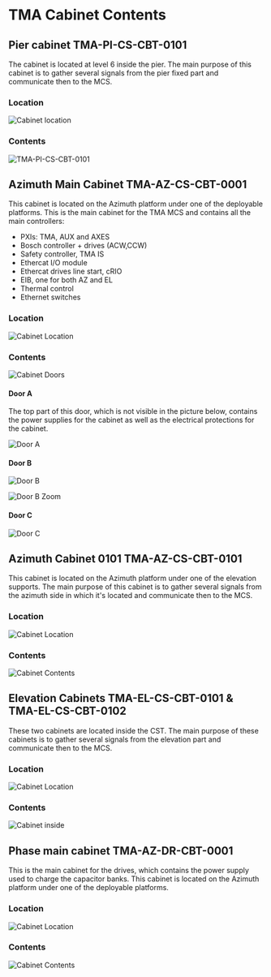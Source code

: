 # TMA Cabinet Contents

## Pier cabinet TMA-PI-CS-CBT-0101

The cabinet is located at level 6 inside the pier. The main purpose of this cabinet is to gather several signals from
the pier fixed part and communicate then to the MCS.

### Location

![Cabinet location](resources/PierCabinet_Location_TMA-PI-CS-CBT-0101.png)

### Contents

![TMA-PI-CS-CBT-0101](resources/PierCabinet_TMA-PI-CS-CBT-0101.png)

## Azimuth Main Cabinet TMA-AZ-CS-CBT-0001

This cabinet is located on the Azimuth platform under one of the deployable platforms. This is the main cabinet for the
TMA MCS and contains all the main controllers:

- PXIs: TMA, AUX and AXES
- Bosch controller + drives (ACW,CCW)
- Safety controller, TMA IS
- Ethercat I/O module
- Ethercat drives line start, cRIO
- EIB, one for both AZ and EL
- Thermal control
- Ethernet switches

### Location

![Cabinet Location](resources/AZCabinet_Location_TMA-AZ-CS-CBT-0001.png)

### Contents

![Cabinet Doors](resources/AZCabinet_Doors_TMA-AZ-CS-CBT-0001.png)

#### Door A

The top part of this door, which is not visible in the picture below, contains the power supplies for the cabinet as
well as the electrical protections for the cabinet.

![Door A](resources/AZCabinet_DoorA_TMA-AZ-CS-CBT-0001.png)

#### Door B

![Door B](resources/AZCabinet_DoorB1_TMA-AZ-CS-CBT-0001.png)

![Door B Zoom](./resources/AZCabinet_DoorB2_TMA-AZ-CS-CBT-0001.png)

#### Door C

![Door C](resources/AZCabinet_DoorC_TMA-AZ-CS-CBT-0001.png)

## Azimuth Cabinet 0101 TMA-AZ-CS-CBT-0101

This cabinet is located on the Azimuth platform under one of the elevation supports. The main purpose of this cabinet is
to gather several signals from the azimuth side in which it's located and communicate then to the MCS.

### Location

![Cabinet Location](resources/AZCabinet0101_Location_TMA-AZ-CS-CBT-0101.png)

### Contents

![Cabinet Contents](resources/AZCabinet0101_Contents_TMA-AZ-CS-CBT-0101.png)

## Elevation Cabinets TMA-EL-CS-CBT-0101 & TMA-EL-CS-CBT-0102

These two cabinets are located inside the CST. The main purpose of these cabinets is to gather several signals from the
elevation part and communicate then to the MCS.

### Location

![Cabinet Location](resources/ElevationCabinets_LocationAndOutside.png)

### Contents

![Cabinet inside](resources/ElevationCabinet_Inside_1.jpg)

## Phase main cabinet TMA-AZ-DR-CBT-0001

This is the main cabinet for the drives, which contains the power supply used to charge the capacitor banks.
This cabinet is located on the Azimuth platform under one of the deployable platforms.

### Location

![Cabinet Location](resources/PhaseCabinet_Location_TMA-AZ-DR-CBT-0001.png)

### Contents

![Cabinet Contents](resources/PhaseCabinet_Contents_TMA-AZ-DR-CBT-0001.png)
